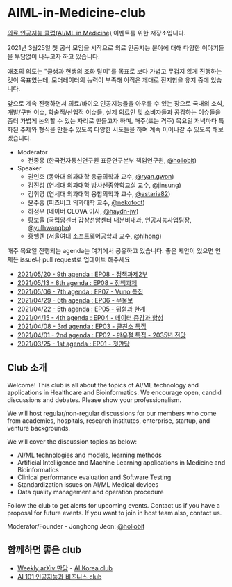 # AIML-in-Medicine-club

[의료 인공지능 클럽(AI/ML in Medicine)](https://www.joinclubhouse.com/club/aiml-in-medicine) 이벤트를 위한 저장소입니다.  

2021년 3월25일 첫 공식 모임을 시작으로 의료 인공지능 분야에 대해 다양한 이야기들을 부담없이 나누고자 하고 있습니다. 

애초의 의도는 "클생과 현생의 조화 탈피"를 목표로 보다 가볍고 무겁지 않게 진행하는 것이 목표였는데, 
모더레이터의 능력이 부족해 아직은 제대로 진지함을 유지 중에 있습니다. 

앞으로 계속 진행하면서 의료/바이오 인공지능들을 아우를 수 있는 장으로 
국내외 소식, 개발/구현 이슈, 학술적/산업적 이슈들, 실제 의료인 및 소비자들과 공감하는 이슈들을 좀더 가볍게 논의할 수 있는 자리로 만들고자 하며, 
매주(또는 격주) 목요일 저녁마다 특화된 주제와 형식을 만들수 있도록 다양한 시도들을 하며 계속 이어나갈 수 있도록 해보겠습니다. 

* Moderator 
  * 전종홍 (한국전자통신연구원 표준연구본부 책임연구원, [@hollobit](https://www.joinclubhouse.com/@hollobit))
* Speaker
  * 권인호 (동아대 의과대학 응급의학과 교수, [@ryan.gwon](https://www.joinclubhouse.com/@ryan.gwon))
  * 김진성 (연세대 의과대학 방사선종양학교실 교수, [@jinsung](https://www.joinclubhouse.com/@jinsung))
  * 김휘영 (연세대 의과대학 융합의학과 교수, [@astaria82](https://www.joinclubhouse.com/@astaria82))
  * 윤주흥 (피츠버그 의과대학 교수, [@nekofoot](https://www.joinclubhouse.com/@nekofoot))
  * 하정우 (네이버 CLOVA 이사, [@haydn-jw](https://www.joinclubhouse.com/@haydn-jw))
  * 황보율 (국립암센터 갑상선암센터 내분비내과, 인공지능사업팀장, [@yulhwangbo](https://www.joinclubhouse.com/@yulhwangbo))
  * 홍헬렌 (서울여대 소프트웨어공학과 교수, [@hlhong](https://www.joinclubhouse.com/@hlhong))

매주 목요일 진행되는 agenda는 여기에서 공유하고 있습니다. 
좋은 제안이 있으면 언제든 issue나 pull request로 업데이트 해주세요

* [2021/05/20 - 9th agenda : EP08 - 정책과제2부](/20210520-9th-agenda.md) 
* [2021/05/13 - 8th agenda : EP08 - 정책과제](/20210513-8th-agenda.md) 
* [2021/05/06 - 7th agenda : EP07 - Vuno 특집](/20210506-7th-agenda.md) 
* [2021/04/29 - 6th agenda : EP06 - 무물보](/20210429-6th-agenda.md)
* [2021/04/22 - 5th agenda : EP05 - 위험과 한계](/20210422-5th-agenda.md)
* [2021/04/15 - 4th agenda : EP04 - 데이터 증강과 합성](/20210415-4th-agenda.md) 
* [2021/04/08 - 3rd agenda : EP03 - 클친소 특집](/20210408-3rd-agenda.md) 
* [2021/04/01 - 2nd agenda : EP02 - 만우절 특집 - 2035년 전망](/20210401-2nd-agenda.md) 
* [2021/03/25 - 1st agenda : EP01 - 첫만담](/20210325-1st-agenda.md) 

## Club 소개 

Welcome! This club is all about the topics of AI/ML technology and applications in Healthcare and Bioinformatics.  We encourage open, candid discussions and debates. Please show your professionalism. 

We will host regular/non-regular discussions for our members who come from academies, hospitals, research institutes, enterprise, startup, and venture backgrounds.

We will cover the discussion topics as below: 
- AI/ML technologies and models, learning methods
- Artificial Intelligence and Machine Learning applications in Medicine and Bioinformatics
- Clinical performance evaluation and Software Testing
- Standardization issues on AI/ML Medical devices
- Data quality management and operation procedure 

Follow the club to get alerts for upcoming events. Contact us if you have a proposal for future events.  If you want to join in host team also, contact us.  

Moderator/Founder - Jonghong Jeon: [@hollobit](https://www.joinclubhouse.com/@hollobit)

## 함께하면 좋은 club 
* [Weekly arXiv 만담](https://github.com/jungwoo-ha/WeeklyArxivTalk) - [AI Korea club](https://www.joinclubhouse.com/club/ai-korea)
* [AI 101 인공지능과 비즈니스 club](https://www.joinclubhouse.com/club/ai-101-%EC%9D%B8%EA%B3%B5%EC%A7%80%EB%8A%A5%EA%B3%BC-%EB%B9%84%EC%A6%88%EB%8B%88%EC%8A%A4)
